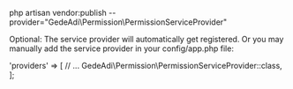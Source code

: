 

php artisan vendor:publish --provider="GedeAdi\Permission\PermissionServiceProvider"




Optional: The service provider will automatically get registered. Or you may manually add the service provider in your config/app.php file:

'providers' => [
    // ...
    GedeAdi\Permission\PermissionServiceProvider::class,
];
